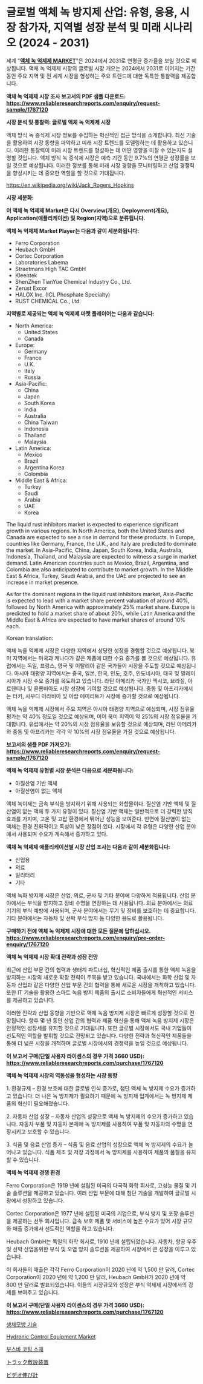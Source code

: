 <p><h1>글로벌 액체 녹 방지제 산업: 유형, 응용, 시장 참가자, 지역별 성장 분석 및 미래 시나리오 (2024 - 2031)</h1></p><p>세계 "<strong><a href="https://www.reliableresearchreports.com/global-liquid-rust-inhibitors-market-r1767120">액체 녹 억제제 MARKET</a></strong>"은 2024에서 2031로 연평균 증가율을 보일 것으로 예상됩니다. 액체 녹 억제제 시장의 글로벌 시장 개요는 2024에서 2031로 이어지는 기간 동안 주요 지역 및 전 세계 시장을 형성하는 주요 트렌드에 대한 독특한 통찰력을 제공합니다.</p>
<p><strong>액체 녹 억제제 시장 조사 보고서의 PDF 샘플 다운로드: <a href="https://www.reliableresearchreports.com/enquiry/request-sample/1767120">https://www.reliableresearchreports.com/enquiry/request-sample/1767120</a></strong></p>
<p><strong>시장 분석 및 통찰력: 글로벌 액체 녹 억제제 시장</strong></p>
<p><p>액체 방식 녹 증식제 시장 정보를 수집하는 혁신적인 접근 방식을 소개합니다. 최신 기술을 활용하여 시장 동향을 파악하고 미래 시장 트렌드를 모델링하는 데 활용하고 있습니다. 이러한 통찰력이 미래 시장 트렌드를 형성하는 데 어떤 영향을 미칠 수 있는지도 설명할 것입니다. 액체 방식 녹 증식제 시장은 예측 기간 동안 9.7%의 연평균 성장률을 보일 것으로 예상됩니다. 이러한 정보를 통해 미래 시장 경향을 모니터링하고 산업 경쟁력을 향상시키는 데 중요한 역할을 할 것으로 기대됩니다.</p></p>
<p><a href="%7CAUTHORITHY_DOMAIN_URL%7C">https://en.wikipedia.org/wiki/Jack_Rogers_Hopkins</a></p>
<p><strong>시장 세분화:</strong></p>
<p><strong>이 액체 녹 억제제 Market은 다시 Overview(개요), Deployment(개요), Application(애플리케이션) 및 Region(지역)으로 분류됩니다.</strong></p>
<p><strong>액체 녹 억제제 Market Player는 다음과 같이 세분화됩니다:</strong></p>
<p><ul><li>Ferro Corporation</li><li>Heubach GmbH</li><li>Cortec Corporation</li><li>Laboratories Labema</li><li>Straetmans High TAC GmbH</li><li>Kleentek</li><li>ShenZhen TianYue Chemical Industry Co., Ltd.</li><li>Zerust Excor</li><li>HALOX Inc. (ICL Phosphate Specialty)</li><li>RUST CHEMICAL Co., Ltd.</li></ul></p>
<p><strong>지역별로 제공되는 액체 녹 억제제 마켓 플레이어는 다음과 같습니다:</strong></p>
<p><ul>
    <li>
        North America:
        <ul>
            <li>United States</li>
            <li>Canada</li>
        </ul>
    </li>
    <li>
        Europe:
        <ul>
            <li>Germany</li>
            <li>France</li>
            <li>U.K.</li>
            <li>Italy</li>
            <li>Russia</li>
        </ul>
    </li>
    <li>
        Asia-Pacific:
        <ul>
            <li>China</li>
            <li>Japan</li>
            <li>South Korea</li>
            <li>India</li>
            <li>Australia</li>
            <li>China Taiwan</li>
            <li>Indonesia</li>
            <li>Thailand</li>
            <li>Malaysia</li>
        </ul>
    </li>
    <li>
        Latin America:
        <ul>
            <li>Mexico</li>
            <li>Brazil</li>
            <li>Argentina Korea</li>
            <li>Colombia</li>
        </ul>
    </li>
    <li>
        Middle East & Africa:
        <ul>
            <li>Turkey</li>
            <li>Saudi</li>
            <li>Arabia</li>
            <li>UAE</li>
            <li>Korea</li>
        </ul>
    </li>
    </ul></p>
<p><p>The liquid rust inhibitors market is expected to experience significant growth in various regions. In North America, both the United States and Canada are expected to see a rise in demand for these products. In Europe, countries like Germany, France, the U.K., and Italy are predicted to dominate the market. In Asia-Pacific, China, Japan, South Korea, India, Australia, Indonesia, Thailand, and Malaysia are expected to witness a surge in market demand. Latin American countries such as Mexico, Brazil, Argentina, and Colombia are also anticipated to contribute to market growth. In the Middle East & Africa, Turkey, Saudi Arabia, and the UAE are projected to see an increase in market presence.</p><p>As for the dominant regions in the liquid rust inhibitors market, Asia-Pacific is expected to lead with a market share percent valuation of around 40%, followed by North America with approximately 25% market share. Europe is predicted to hold a market share of about 20%, while Latin America and the Middle East & Africa are expected to have market shares of around 10% each. </p><p>Korean translation:</p><p>액체 녹을 억제제 시장은 다양한 지역에서 상당한 성장을 경험할 것으로 예상됩니다. 북미 지역에서는 미국과 캐나다가 같은 제품에 대한 수요 증가를 볼 것으로 예상됩니다. 유럽에서는 독일, 프랑스, 영국 및 이탈리아 같은 국가들이 시장을 주도할 것으로 예상됩니다. 아시아 태평양 지역에서는 중국, 일본, 한국, 인도, 호주, 인도네시아, 태국 및 말레이시아가 시장 수요 증가를 목도하고 있습니다. 라틴 아메리카 국가인 멕시코, 브라질, 아르헨티나 및 콜롬비아도 시장 성장에 기여할 것으로 예상됩니다. 중동 및 아프리카에서는 터키, 사우디 아라비아 및 아랍 에미리트가 시장에 증가할 것으로 예상됩니다.</p><p>액체 녹을 억제제 시장에서 주요 지역은 아시아 태평양 지역으로 예상되며, 시장 점유율 평가는 약 40% 정도일 것으로 예상되며, 이어 북미 지역이 약 25%의 시장 점유율을 기대합니다. 유럽에서는 약 20%의 시장 점유율을 보유할 것으로 예상되며, 라틴 아메리카와 중동 및 아프리카는 각각 약 10%의 시장 점유율을 가질 것으로 예상됩니다.</p></p>
<p><strong>보고서의 샘플 PDF 가져오기: <a href="https://www.reliableresearchreports.com/enquiry/request-sample/1767120">https://www.reliableresearchreports.com/enquiry/request-sample/1767120</a></strong></p>
<p><strong>액체 녹 억제제 유형별 시장 분석은 다음으로 세분화됩니다:</strong></p>
<p><ul><li>아질산염 기반 액체</li><li>아질산염이 없는 액체</li></ul></p>
<p><p>액체 녹이제는 금속 부식을 방지하기 위해 사용되는 화합물이다. 질산염 기반 액체 및 질산염이 없는 액체 두 가지 유형이 있다. 질산염 기반 액체는 일반적으로 더 강력한 방직 효과를 가지며, 고온 및 고압 환경에서 뛰어난 성능을 보여준다. 반면에 질산염이 없는 액체는 환경 친화적이고 독성이 낮은 장점이 있다. 시장에서 각 유형은 다양한 산업 분야에서 사용되며 수요가 계속해서 증가하고 있다.</p></p>
<p><strong>액체 녹 억제제 애플리케이션별 시장 산업 조사는 다음과 같이 세분화됩니다:</strong></p>
<p><ul><li>산업용</li><li>의료</li><li>밀리터리</li><li>기타</li></ul></p>
<p><p>액체 녹화 방지제 시장은 산업, 의료, 군사 및 기타 분야에 다양하게 적용됩니다. 산업 분야에서는 부식을 방지하고 장비 수명을 연장하는 데 사용됩니다. 의료 분야에서는 의료기기의 부식 예방에 사용되며, 군사 분야에서는 무기 및 장비를 보호하는 데 중요합니다. 기타 분야에서는 자동차 및 선박 부식 방지 등 다양한 용도로 활용됩니다.</p></p>
<p><strong>구매하기 전에 액체 녹 억제제 시장에 대한 모든 질문에 답하십시오. <a href="https://www.reliableresearchreports.com/enquiry/pre-order-enquiry/1767120">https://www.reliableresearchreports.com/enquiry/pre-order-enquiry/1767120</a></strong></p>
<p><strong>액체 녹 억제제 시장 확대 전략과 성장 전망</strong></p>
<p><p>최근에 산업 부문 간의 협력과 생태계 파트너십, 혁신적인 제품 출시를 통한 액체 녹음을 방지하는 시장의 새로운 확장 전략이 주목을 받고 있습니다. 국내에서는 화학 산업 및 자동차 산업과 같은 다양한 산업 부문 간의 협력을 통해 새로운 시장을 개척하고 있습니다. 또한 IT 기술을 활용한 스마트 녹음 방지 제품의 출시로 소비자들에게 혁신적인 서비스를 제공하고 있습니다.</p><p>이러한 전략과 산업 동향을 기반으로 액체 녹음 방지제 시장은 빠르게 성장할 것으로 전망됩니다. 향후 몇 년 동안 산업 간의 협력과 제품 혁신을 통해 액체 녹음 방지제 시장은 안정적인 성장세를 유지할 것으로 기대됩니다. 또한 글로벌 시장에서도 국내 기업들이 선도적인 역할을 발휘할 것으로 전망되고 있습니다. 다양한 전략과 혁신적인 제품들을 통해 더 넓은 시장을 개척하며 글로벌 시장에서의 경쟁력을 높일 것으로 예상됩니다.</p></p>
<p><strong>이 보고서 구매(단일 사용자 라이센스의 경우 가격 3660 USD): <a href="https://www.reliableresearchreports.com/purchase/1767120">https://www.reliableresearchreports.com/purchase/1767120</a></strong></p>
<p><strong>액체 녹 억제제 시장의 역동성을 형성하는 시장 동향</strong></p>
<p><p>1. 환경규제 – 환경 보호에 대한 글로벌 인식 증가로, 첨단 액체 녹 방지제 수요가 증가하고 있습니다. 더 나은 녹 방지제가 필요하기 때문에 녹 방지제 업계에서는 녹 방지제 제품의 혁신이 필요해졌습니다.</p><p>2. 자동차 산업 성장 – 자동차 산업의 성장으로 액체 녹 방지제의 수요가 증가하고 있습니다. 자동차 부품 및 자동차 본체에 녹 방지제를 사용하여 부품 및 자동차의 수명을 연장시키고 보호할 수 있습니다.</p><p>3. 식품 및 음료 산업 증가 – 식품 및 음료 산업의 성장으로 액체 녹 방지제의 수요가 늘어나고 있습니다. 식품 제조 및 저장 과정에서 녹 방지제를 사용하여 제품의 품질을 유지할 수 있습니다.</p></p>
<p><strong>액체 녹 억제제 경쟁 환경</strong></p>
<p><p>Ferro Corporation은 1919 년에 설립된 미국의 다국적 화학 회사로, 고성능 물질 및 기술 솔루션을 제공하고 있습니다. 여러 산업 부문에 대해 첨단 기술을 개발하여 글로벌 시장에서 성장하고 있습니다. </p><p>Cortec Corporation은 1977 년에 설립된 미국의 기업으로, 부식 방지 및 포장 솔루션을 제공하는 선두 회사입니다. 금속 보호 제품 및 서비스에 높은 수요가 있어 시장 규모와 매출 증가에서 선도적인 역할을 하고 있습니다.</p><p>Heubach GmbH는 독일의 화학 회사로, 1910 년에 설립되었습니다. 자동차, 항공 우주 및 선박 산업을위한 부식 및 오염 방지 솔루션을 제공하여 시장에서 큰 성장을 이루고 있습니다.</p><p>이 회사들의 매출은 각각 Ferro Corporation이 2020 년에 약 1,500 만 달러, Cortec Corporation이 2020 년에 약 1,200 만 달러, Heubach GmbH가 2020 년에 약 800 만 달러로 발표되었습니다. 이들의 시장규모와 성장은 부식 억제제 시장에서의 강세를 보여주고 있습니다.</p></p>
<p><strong>이 보고서 구매(단일 사용자 라이센스의 경우 가격 3660 USD): <a href="https://www.reliableresearchreports.com/purchase/1767120">https://www.reliableresearchreports.com/purchase/1767120</a></strong></p>
<p><p><a href="https://medium.com/@conradkirrlin76575/%EC%83%9D%EB%AC%BC%EB%AA%A8%EB%B0%A9-%EA%B8%B0%EC%88%A0-%EC%8B%9C%EC%9E%A5-2024%EB%85%84%EB%B6%80%ED%84%B0-2031%EB%85%84%EA%B9%8C%EC%A7%80%EC%9D%98-%EC%82%B0%EC%97%85-%ED%8A%B8%EB%A0%8C%EB%93%9C%EC%99%80-%EC%98%88%EC%B8%A1-393e26f5e8e7">생체모방 기술</a></p><p><a href="https://medium.com/@sally.slat78543/insights-into-the-hydronic-control-equipment-market-size-which-is-expanding-with-a-13-7-c869381064ad">Hydronic Control Equipment Market</a></p><p><a href="https://github.com/KellyLyncyh543964/Market-Research-Report-List-3/blob/main/375140998089.md">부스바 코팅 소재</a></p><p><a href="https://github.com/zjkmgcs938405/Market-Research-Report-List-4/blob/main/901592079096.md">トラック敷設装置</a></p><p><a href="https://github.com/roulaayoub-saad/Market-Research-Report-List-3/blob/main/838427579097.md">ビデオ伸び計</a></p></p>